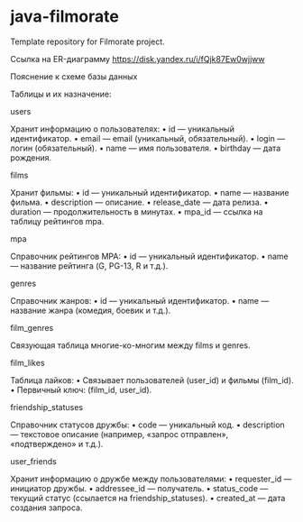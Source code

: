 # java-filmorate
Template repository for Filmorate project.

Ссылка на ER-диаграмму
https://disk.yandex.ru/i/fQjk87Ew0wjjww

Пояснение к схеме базы данных

Таблицы и их назначение:

users

Хранит информацию о пользователях:
	•	id — уникальный идентификатор.
	•	email — email (уникальный, обязательный).
	•	login — логин (обязательный).
	•	name — имя пользователя.
	•	birthday — дата рождения.

films

Хранит фильмы:
	•	id — уникальный идентификатор.
	•	name — название фильма.
	•	description — описание.
	•	release_date — дата релиза.
	•	duration — продолжительность в минутах.
	•	mpa_id — ссылка на таблицу рейтингов mpa.

mpa

Справочник рейтингов MPA:
	•	id — уникальный идентификатор.
	•	name — название рейтинга (G, PG-13, R и т.д.).

genres

Справочник жанров:
	•	id — уникальный идентификатор.
	•	name — название жанра (комедия, боевик и т.д.).

film_genres

Связующая таблица многие-ко-многим между films и genres.

film_likes

Таблица лайков:
	•	Связывает пользователей (user_id) и фильмы (film_id).
	•	Первичный ключ: (film_id, user_id).

friendship_statuses

Справочник статусов дружбы:
	•	code — уникальный код.
	•	description — текстовое описание (например, «запрос отправлен», «подтверждено» и т.д.).

user_friends

Хранит информацию о дружбе между пользователями:
	•	requester_id — инициатор дружбы.
	•	addressee_id — получатель.
	•	status_code — текущий статус (ссылается на friendship_statuses).
	•	created_at — дата создания запроса.
